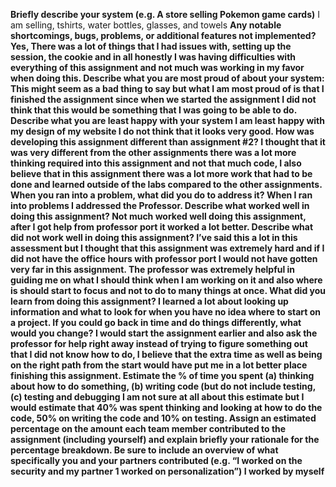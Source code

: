 <b>Briefly describe your system (e.g. A store selling Pokemon game cards)</b>
I am selling, tshirts, water bottles, glasses, and towels
<b>Any notable shortcomings, bugs, problems, or additional features not implemented?<b>
	Yes, There was a lot of things that I had issues with, setting up the session, the cookie and in all honestly I was having difficulties with everything of this assignment and not much was working in my favor when doing this.
<b>Describe what you are most proud of about your system:</b>
This might seem as a bad thing to say but what I am most proud of is that I finished the assignment since when we started the assignment I did not think that this would be something that I was going to be able to do.
<b>Describe what you are least happy with your system</b>
I am least happy with my design of my website I do not think that it looks very good.
<b>How was developing this assignment different than assignment #2?</b>
I thought that it was very different from the other assignments there was a lot more thinking required into this assignment and not that much code, I also believe that in this assignment there was a lot more work that had to be done and learned outside of the labs compared to the other assignments.
<b>When you ran into a problem, what did you do to address it?</b>
When I ran into problems I addressed the Professor.
<b>Describe what worked well in doing this assignment?</b>
Not much worked well doing this assignment, after I got help from professor port it worked a lot better.
<b>Describe what did not work well in doing this assignment?</b>
I’ve said this a lot in this assessment but I thought that this assignment was extremely hard and if I did not have the office hours with professor port I would not have gotten very far in this assignment. The professor was extremely helpful in guiding me on what I should think when I am working on it and also where is should start to focus and not to do to many things at once.
<b>What did you learn from doing this assignment?</b>
I learned a lot about looking up information and what to look for when you have no idea where to start on a project. 
<b>If you could go back in time and do things differently, what would you change?</b>
I would start the assignment earlier and also ask the professor for help right away instead of trying to figure something out that I did not know how to do, I believe that the extra time as well as being on the right path from the start would have put me in a lot better place finishing this assignment.
<b>Estimate the % of time you spent (a) thinking about how to do something, (b) writing code (but do not include testing, (c) testing and debugging</b>
I am not sure at all about this estimate but I would estimate that 40% was spent thinking and looking at how to do the code, 50% on writing the code and 10% on testing.
<b>Assign an estimated percentage on the amount each team member contributed to the assignment (including yourself) and explain briefly your rationale for the percentage breakdown. Be sure to include an overview of what specifically you and your partners contributed (e.g. “I worked on the security and my partner 1 worked on personalization”)</b>
I worked by myself

